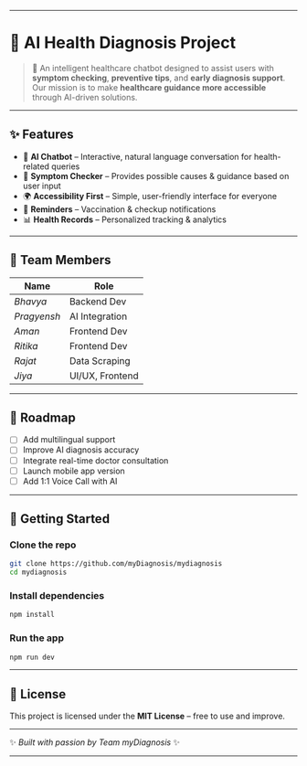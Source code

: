 
---

# 🏥 AI Health Diagnosis Project

> 🤖 An intelligent healthcare chatbot designed to assist users with **symptom checking**, **preventive tips**, and **early diagnosis support**.
> Our mission is to make **healthcare guidance more accessible** through AI-driven solutions.

---

## ✨ Features

* 💬 **AI Chatbot** – Interactive, natural language conversation for health-related queries
* 🧠 **Symptom Checker** – Provides possible causes & guidance based on user input
* 🌍 **Accessibility First** – Simple, user-friendly interface for everyone
* 🔔 **Reminders** – Vaccination & checkup notifications
* 📊 **Health Records** – Personalized tracking & analytics

---


## 👥 Team Members

| Name          | Role               |
| ------------- | ------------------ |
| *Bhavya*    |  Backend Dev       |
| *Pragyensh* | AI Integration     |
| *Aman*      | Frontend Dev       |
| *Ritika*    | Frontend Dev       |
| *Rajat*     | Data Scraping      |
| *Jiya*      | UI/UX, Frontend    |

---
## 📌 Roadmap

* [ ] Add multilingual support
* [ ] Improve AI diagnosis accuracy
* [ ] Integrate real-time doctor consultation
* [ ] Launch mobile app version
* [ ] Add 1:1 Voice Call with AI

---
## 🚀 Getting Started

### Clone the repo

```bash
git clone https://github.com/myDiagnosis/mydiagnosis
cd mydiagnosis
```

### Install dependencies

```bash
npm install
```

### Run the app

```bash
npm run dev
```

---


## 📜 License

This project is licensed under the **MIT License** – free to use and improve.

---

✨ *Built with passion by Team myDiagnosis* ✨

---

